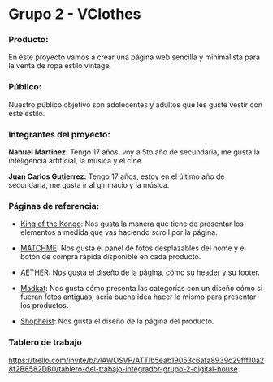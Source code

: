 # Grupo 2 - VClothes
### Producto: 
En éste proyecto vamos a crear una página web sencilla y minimalista para la venta de ropa estilo vintage.
### Público:
Nuestro público objetivo son adolecentes y adultos que les guste vestir con éste estilo.
### Integrantes del proyecto:
**Nahuel Martinez:** Tengo 17 años, voy a 5to año de secundaria, me gusta la inteligencia artificial, la música y el cine.

**Juan Carlos Gutierrez:** Tengo 17 años, estoy en el último año de secundaria, me gusta ir al gimnacio y la música.

### Páginas de referencia:
- [King of the Kongo](https://kingofthekongo.com.ar/?gclid=Cj0KCQjwtamlBhD3ARIsAARoaEwbVtaBo5-xSj77Yv-0lIgoKstvGc3xIu6PE2CFtSpQ8MH76gVx80IaAhrfEALw_wcB "King of the Kongo"): Nos gusta la manera que tiene de presentar los elementos a medida que vas haciendo scroll por la página.

- [MATCHME](https://www.matchme.com.ar/?gclid=Cj0KCQjwtamlBhD3ARIsAARoaEyyvtztgEqxjeJzzE-T7mBWlk49USyxnr8TjjnMjw5OJUUZuYly9KsaAks8EALw_wcB "MATCHME"): Nos gusta el panel de fotos desplazables del home y el botón de compra rápida disponible en cada producto.

- [AETHER](https://aetherapparel.com/ "AETHER"): Nos gusta el diseño de la página, cómo su header y su footer.

- [Madkat](https://www.madkat.store/es/ "Madkat"): Nos gusta cómo presenta las categorías con un diseño cómo si fueran fotos antiguas, sería buena idea hacer lo mismo para presentar los productos.

- [Shopheist](https://www.shopheist.com/ "Shopheist"): Nos gusta el diseño de la página del producto.

### Tablero de trabajo 
https://trello.com/invite/b/vlAWOSVP/ATTIb5eab19053c6afa8939c29fff10a28f2B8582DB0/tablero-del-trabajo-integrador-grupo-2-digital-house
